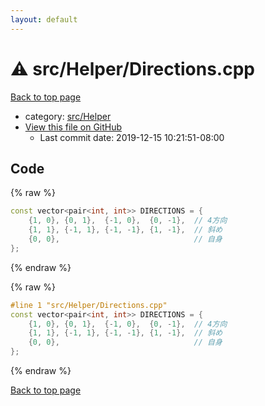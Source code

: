 ```yaml
---
layout: default
---
```


<!-- mathjax config similar to math.stackexchange -->
<script type="text/javascript" async
  src="https://cdnjs.cloudflare.com/ajax/libs/mathjax/2.7.5/MathJax.js?config=TeX-MML-AM_CHTML">
</script>
<script type="text/x-mathjax-config">
  MathJax.Hub.Config({
    TeX: { equationNumbers: { autoNumber: "AMS" }},
    tex2jax: {
      inlineMath: [ ['$','$'] ],
      processEscapes: true
    },
    "HTML-CSS": { matchFontHeight: false },
    displayAlign: "left",
    displayIndent: "2em"
  });
</script>

<script type="text/javascript" src="https://cdnjs.cloudflare.com/ajax/libs/jquery/3.4.1/jquery.min.js"></script>
<script src="https://cdn.jsdelivr.net/npm/jquery-balloon-js@1.1.2/jquery.balloon.min.js" integrity="sha256-ZEYs9VrgAeNuPvs15E39OsyOJaIkXEEt10fzxJ20+2I=" crossorigin="anonymous"></script>
<script type="text/javascript" src="../../../assets/js/copy-button.js"></script>
<link rel="stylesheet" href="../../../assets/css/copy-button.css" />


# :warning: src/Helper/Directions.cpp

<a href="../../../index.html">Back to top page</a>

* category: <a href="../../../index.html#1b49b634354b8edb1dc8ef8a73014950">src/Helper</a>
* <a href="{{ site.github.repository_url }}/blob/master/src/Helper/Directions.cpp">View this file on GitHub</a>
    - Last commit date: 2019-12-15 10:21:51-08:00




## Code

<a id="unbundled"></a>
{% raw %}
```cpp
const vector<pair<int, int>> DIRECTIONS = {
    {1, 0}, {0, 1},  {-1, 0},  {0, -1},  // 4方向
    {1, 1}, {-1, 1}, {-1, -1}, {1, -1},  // 斜め
    {0, 0},                              // 自身
};

```
{% endraw %}

<a id="bundled"></a>
{% raw %}
```cpp
#line 1 "src/Helper/Directions.cpp"
const vector<pair<int, int>> DIRECTIONS = {
    {1, 0}, {0, 1},  {-1, 0},  {0, -1},  // 4方向
    {1, 1}, {-1, 1}, {-1, -1}, {1, -1},  // 斜め
    {0, 0},                              // 自身
};

```
{% endraw %}

<a href="../../../index.html">Back to top page</a>


